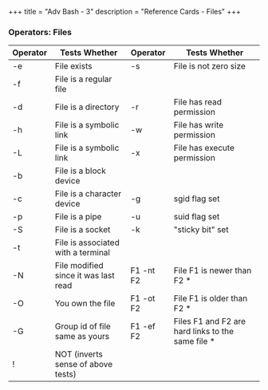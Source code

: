 +++
title = "Adv Bash - 3"
description = "Reference Cards - Files"
+++


### Operators: Files

Operator	|Tests Whether|Operator	|Tests Whether
:--|------|-----|------
| -e	|File exists	 	| -s	| File is not zero size
| -f	|File is a regular file	 	 	 
| -d	|File is a directory	 	| -r	| File has read permission
| -h	|File is a symbolic link	 	| -w	| File has write permission
| -L	|File is a symbolic link	 	| -x	| File has execute permission
| -b	|File is a block device	 	 	 ||
| -c	|File is a character device	 	| -g	| sgid flag set
| -p	|File is a pipe	 	| -u	| suid flag set 
| -S	|File is a socket	 	| -k	| "sticky bit" set
| -t	|File is associated with a terminal	 ||	 	 
| -N	|File modified since it was last read	| 	F1 -nt F2	| File F1 is newer than F2 *
| -O	|You own the file	 |	F1 -ot F2	| File F1 is older than F2 *
| -G	|Group id of file same as yours	 |	F1 -ef F2	| Files F1 and F2 are hard links to the same file * 
|  !	| NOT (inverts sense of above tests) ||	 	 	 



















